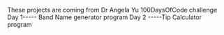 These projects are coming from Dr Angela Yu 100DaysOfCode challenge
Day 1----- Band Name generator program
Day 2 -----Tip Calculator program
